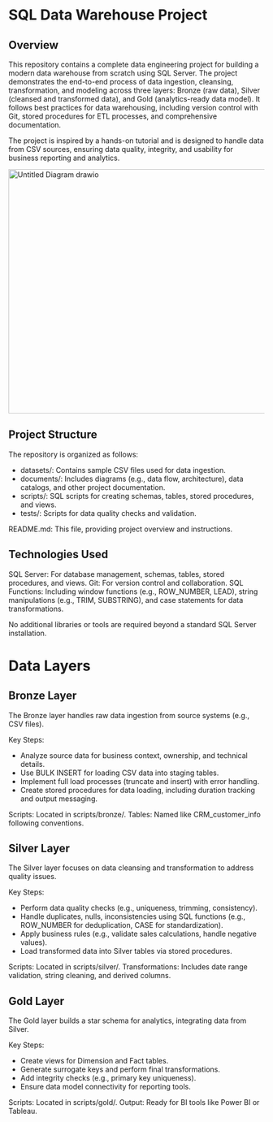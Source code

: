 # SQL Data Warehouse Project

## Overview

This repository contains a complete data engineering project for building a modern data warehouse from scratch using SQL Server. The project demonstrates the end-to-end process of data ingestion, cleansing, transformation, and modeling across three layers: Bronze (raw data), Silver (cleansed and transformed data), and Gold (analytics-ready data model). It follows best practices for data warehousing, including version control with Git, stored procedures for ETL processes, and comprehensive documentation.

The project is inspired by a hands-on tutorial and is designed to handle data from CSV sources, ensuring data quality, integrity, and usability for business reporting and analytics.

<img width="891" height="481" alt="Untitled Diagram drawio" src="https://github.com/user-attachments/assets/b2f7cbc5-fc96-4781-b91e-c44afaceff24" />

## Project Structure

The repository is organized as follows:

- datasets/: Contains sample CSV files used for data ingestion.
- documents/: Includes diagrams (e.g., data flow, architecture), data catalogs, and other project documentation.
- scripts/: SQL scripts for creating schemas, tables, stored procedures, and views.
- tests/: Scripts for data quality checks and validation.

README.md: This file, providing project overview and instructions.

## Technologies Used

SQL Server: For database management, schemas, tables, stored procedures, and views.
Git: For version control and collaboration.
SQL Functions: Including window functions (e.g., ROW_NUMBER, LEAD), string manipulations (e.g., TRIM, SUBSTRING), and case statements for data transformations.

No additional libraries or tools are required beyond a standard SQL Server installation.

# Data Layers

## Bronze Layer
The Bronze layer handles raw data ingestion from source systems (e.g., CSV files).

Key Steps:

- Analyze source data for business context, ownership, and technical details.
- Use BULK INSERT for loading CSV data into staging tables.
- Implement full load processes (truncate and insert) with error handling.
- Create stored procedures for data loading, including duration tracking and output messaging.


Scripts: Located in scripts/bronze/.
Tables: Named like CRM_customer_info following conventions.

## Silver Layer
The Silver layer focuses on data cleansing and transformation to address quality issues.

Key Steps:

- Perform data quality checks (e.g., uniqueness, trimming, consistency).
- Handle duplicates, nulls, inconsistencies using SQL functions (e.g., ROW_NUMBER for deduplication, CASE for standardization).
- Apply business rules (e.g., validate sales calculations, handle negative values).
- Load transformed data into Silver tables via stored procedures.


Scripts: Located in scripts/silver/.
Transformations: Includes date range validation, string cleaning, and derived columns.

## Gold Layer
The Gold layer builds a star schema for analytics, integrating data from Silver.

Key Steps:

- Create views for Dimension and Fact tables.
- Generate surrogate keys and perform final transformations.
- Add integrity checks (e.g., primary key uniqueness).
- Ensure data model connectivity for reporting tools.


Scripts: Located in scripts/gold/.
Output: Ready for BI tools like Power BI or Tableau.
